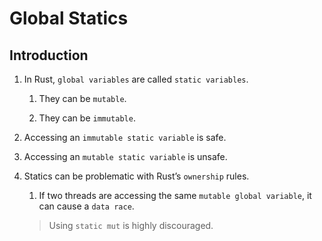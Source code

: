 # Global Statics

## Introduction

1. In Rust, `global variables` are called `static variables`.

    1. They can be `mutable`.

    2. They can be `immutable`.

2. Accessing an `immutable static variable` is safe.

3. Accessing an `mutable static variable` is unsafe.

4. Statics can be problematic with Rust’s `ownership` rules. 

    1. If two threads are accessing the same `mutable global variable`, it can cause a `data race`.

    > Using `static mut` is highly discouraged.